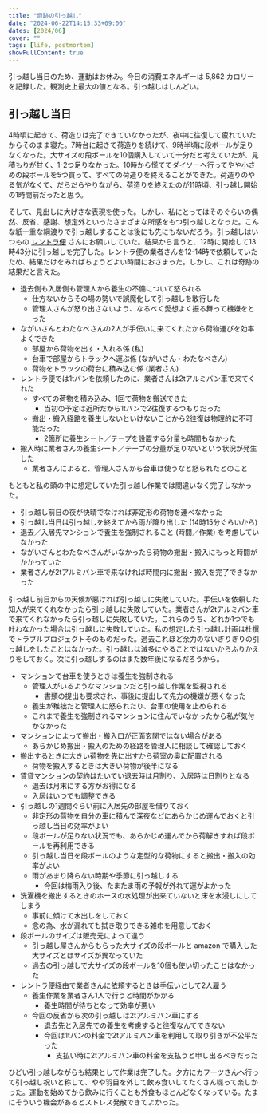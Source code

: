 ```yaml
---
title: "奇跡の引っ越し"
date: "2024-06-22T14:15:33+09:00"
dates: [2024/06]
cover: ""
tags: [life, postmortem]
showFullContent: true
---
```


引っ越し当日のため、運動はお休み。今日の消費エネルギーは 5,862 カロリーを記録した。観測史上最大の値となる。引っ越しはしんどい。

## 引っ越し当日

4時頃に起きて、荷造りは完了できていなかったが、夜中に往復して疲れていたからそのまま寝た。7時台に起きて荷造りを続けて、9時半頃に段ボールが足りなくなった。大サイズの段ボールを10個購入していて十分だと考えていたが、見積もりが甘く、1-2つ足りなかった。10時から慌ててダイソーへ行ってやや小さめの段ボールを5つ買って、すべての荷造りを終えることができた。荷造りのやる気がなくて、だらだらやりながら、荷造りを終えたのが11時頃、引っ越し開始の1時間前だったと思う。

そして、見出しに大げさな表現を使った。しかし、私にとってはそのぐらいの偶然、反省、感謝、想定外といったさまざまな所感をもつ引っ越しとなった。こんな紙一重な綱渡りで引っ越しすることは後にも先にもないだろう。引っ越しはいつもの [レントラ便](https://rentora.com/) さんにお願いしていた。結果から言うと、12時に開始して13時43分に引っ越しを完了した。レントラ便の業者さんを12-14時で依頼していたため、結果だけをみればちょうどよい時間におさまった。しかし、これは奇跡の結果だと言えた。

* 退去側も入居側も管理人から養生の不備について怒られる
  * 仕方ないからその場の勢いで誤魔化して引っ越しを敢行した
  * 管理人さんが怒り出さないよう、なるべく愛想よく振る舞って機嫌をとった
* ながいさんとわたなべさんの2人が手伝いに来てくれたから荷物運びを効率よくできた
  * 部屋から荷物を出す・入れる係 (私)
  * 台車で部屋からトラックへ運ぶ係 (ながいさん・わたなべさん)
  * 荷物をトラックの荷台に積み込む係 (業者さん)
* レントラ便では1tバンを依頼したのに、業者さんは2tアルミバン車で来てくれた
  * すべての荷物を積み込み、1回で荷物を搬送できた
    * 当初の予定は近所だから1tバンで2往復するつもりだった
  * 搬出・搬入経路を養生しないといけないことから2往復は物理的に不可能だった
    * 2箇所に養生シート／テープを設置する分量も時間もなかった
* 搬入時に業者さんの養生シート／テープの分量が足りないという状況が発生した
  * 業者さんによると、管理人さんから台車は使うなと怒られたとのこと

もともと私の頭の中に想定していた引っ越し作業では間違いなく完了しなかった。

* 引っ越し前日の夜が快晴でなければ非定形の荷物を運べなかった
* 引っ越し当日は引っ越しを終えてから雨が降り出した (14時15分ぐらいから)
* 退去／入居先マンションで養生を強制されること (時間／作業) を考慮していなかった
* ながいさんとわたなべさんがいなかったら荷物の搬出・搬入にもっと時間がかかっていた
* 業者さんが2tアルミバン車で来なければ時間内に搬出・搬入を完了できなかった

引っ越し前日からの天候が悪ければ引っ越しに失敗していた。手伝いを依頼した知人が来てくれなかったら引っ越しに失敗していた。業者さんが2tアルミバン車で来てくれなかったら引っ越しに失敗していた。これらのうち、どれか1つでも叶わなかった場合は引っ越しに失敗していた。私の想定した引っ越し計画は杜撰でトラブルプロジェクトそのものだった。過去これほど余力のないぎりぎりの引っ越しをしたことはなかった。引っ越しは滅多にやることではないからふりかえりをしておく。次に引っ越しするのはまた数年後になるだろうから。

* マンションで台車を使うときは養生を強制される
  * 管理人がいるようなマンションだと引っ越し作業を監視される
    * 書類の提出も要求され、事後に提出して先方の機嫌が悪くなった
  * 養生が稚拙だと管理人に怒られたり、台車の使用を止められる
  * これまで養生を強制されるマンションに住んでいなかったから私が気付かなかった
* マンションによって搬出・搬入口が正面玄関ではない場合がある
  * あらかじめ搬出・搬入のための経路を管理人に相談して確認しておく
* 搬出するときに大きい荷物を先に出すから荷室の奥に配置される
  * 荷物を搬入するときは大きい荷物が後半になる
* 賃貸マンションの契約はたいてい退去時は月割り、入居時は日割りとなる
  * 退去は月末にする方がお得になる
  * 入居はいつでも調整できる
* 引っ越しの1週間ぐらい前に入居先の部屋を借りておく
  * 非定形の荷物を自分の車に積んで深夜などにあらかじめ運んでおくと引っ越し当日の効率がよい
  * 段ボールが足りない状況でも、あらかじめ運んでから荷解きすれば段ボールを再利用できる
  * 引っ越し当日を段ボールのような定型的な荷物にすると搬出・搬入の効率がよい
  * 雨があまり降らない時期や季節に引っ越しする
    * 今回は梅雨入り後、たまたま雨の予報が外れて運がよかった
* 洗濯機を搬出するときのホースの水処理が出来ていないと床を水浸しにしてしまう
  * 事前に傾けて水出しをしておく
  * 念の為、水が漏れても拭き取りできる雑巾を用意しておく
* 段ボールのサイズは販売元によって違う
  * 引っ越し屋さんからもらった大サイズの段ボールと amazon で購入した大サイズとはサイズが異なっていた
  * 過去の引っ越しで大サイズの段ボールを10個も使い切ったことはなかった
* レントラ便経由で業者さんに依頼するときは手伝いとして2人雇う
  * 養生作業を業者さん1人で行うと時間がかかる
    * 養生時間が待ちとなって効率が悪い
  * 今回の反省から次の引っ越しは2tアルミバン車にする
    * 退去先と入居先での養生を考慮すると往復なんてできない
    * 今回は1tバンの料金で2tアルミバン車を利用して取り引きが不公平だった
      * 支払い時に2tアルミバン車の料金を支払うと申し出るべきだった

ひどい引っ越しながらも結果として作業は完了した。夕方にカフーツさんへ行って引っ越し祝いと称して、やや羽目を外して飲み食いしてたくさん喋って楽しかった。運動を始めてから飲みに行くことも外食もほとんどなくなっている。たまにそういう機会があるとストレス発散できてよかった。
